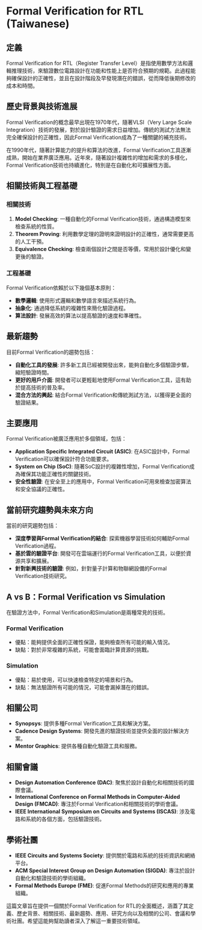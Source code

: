 # Formal Verification for RTL (Taiwanese)

## 定義

Formal Verification for RTL（Register Transfer Level）是指使用數學方法和邏輯推理技術，來驗證數位電路設計在功能和性能上是否符合預期的規範。此過程能夠確保設計的正確性，並且在設計階段及早發現潛在的錯誤，從而降低後期修改的成本和時間。

## 歷史背景與技術進展

Formal Verification的概念最早出現在1970年代，隨著VLSI（Very Large Scale Integration）技術的發展，對於設計驗證的需求日益增加。傳統的測試方法無法完全確保設計的正確性，因此Formal Verification成為了一種關鍵的補充技術。

在1990年代，隨著計算能力的提升和算法的改進，Formal Verification工具逐漸成熟，開始在業界廣泛應用。近年來，隨著設計複雜性的增加和需求的多樣化，Formal Verification技術也持續進化，特別是在自動化和可擴展性方面。

## 相關技術與工程基礎

### 相關技術

1. **Model Checking**: 一種自動化的Formal Verification技術，通過構造模型來檢查系統的性質。
2. **Theorem Proving**: 利用數學定理的證明來證明設計的正確性，通常需要更高的人工干預。
3. **Equivalence Checking**: 檢查兩個設計之間是否等價，常用於設計優化和變更後的驗證。

### 工程基礎

Formal Verification依賴於以下幾個基本原則：
- **數學邏輯**: 使用形式邏輯和數學語言來描述系統行為。
- **抽象化**: 通過降低系統的複雜性來簡化驗證過程。
- **算法設計**: 發展高效的算法以提高驗證的速度和準確性。

## 最新趨勢

目前Formal Verification的趨勢包括：
- **自動化工具的發展**: 許多新工具已經被開發出來，能夠自動化多個驗證步驟，縮短驗證時間。
- **更好的用戶介面**: 開發者可以更輕鬆地使用Formal Verification工具，這有助於提高技術的普及率。
- **混合方法的興起**: 結合Formal Verification和傳統測試方法，以獲得更全面的驗證結果。

## 主要應用

Formal Verification被廣泛應用於多個領域，包括：
- **Application Specific Integrated Circuit (ASIC)**: 在ASIC設計中，Formal Verification可以確保設計符合功能要求。
- **System on Chip (SoC)**: 隨著SoC設計的複雜性增加，Formal Verification成為確保其功能正確性的關鍵技術。
- **安全性驗證**: 在安全至上的應用中，Formal Verification可用來檢查加密算法和安全協議的正確性。

## 當前研究趨勢與未來方向

當前的研究趨勢包括：
- **深度學習與Formal Verification的結合**: 探索機器學習技術如何輔助Formal Verification過程。
- **基於雲的驗證平台**: 開發可在雲端運行的Formal Verification工具，以便於資源共享和擴展。
- **針對新興技術的驗證**: 例如，針對量子計算和物聯網設備的Formal Verification技術研究。

## A vs B：Formal Verification vs Simulation

在驗證方法中，Formal Verification和Simulation是兩種常見的技術。

### Formal Verification
- 優點：能夠提供全面的正確性保證，能夠檢查所有可能的輸入情況。
- 缺點：對於非常複雜的系統，可能會面臨計算資源的挑戰。

### Simulation
- 優點：易於使用，可以快速檢查特定的場景和行為。
- 缺點：無法驗證所有可能的情況，可能會漏掉潛在的錯誤。

## 相關公司

- **Synopsys**: 提供多種Formal Verification工具和解決方案。
- **Cadence Design Systems**: 開發先進的驗證技術並提供全面的設計解決方案。
- **Mentor Graphics**: 提供各種自動化驗證工具和服務。

## 相關會議

- **Design Automation Conference (DAC)**: 聚焦於設計自動化和相關技術的國際會議。
- **International Conference on Formal Methods in Computer-Aided Design (FMCAD)**: 專注於Formal Verification和相關技術的學術會議。
- **IEEE International Symposium on Circuits and Systems (ISCAS)**: 涉及電路和系統的各個方面，包括驗證技術。

## 學術社團

- **IEEE Circuits and Systems Society**: 提供關於電路和系統的技術資訊和網絡平台。
- **ACM Special Interest Group on Design Automation (SIGDA)**: 專注於設計自動化和驗證技術的學術組織。
- **Formal Methods Europe (FME)**: 促進Formal Methods的研究和應用的專業組織。

這篇文章旨在提供一個關於Formal Verification for RTL的全面概述，涵蓋了其定義、歷史背景、相關技術、最新趨勢、應用、研究方向以及相關的公司、會議和學術社團。希望這能夠幫助讀者深入了解這一重要技術領域。